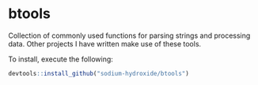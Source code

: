 # btools
Collection of commonly used functions for parsing strings and processing data. Other projects I have written make use of these tools.

To install, execute the following:

```r
devtools::install_github("sodium-hydroxide/btools")
```
